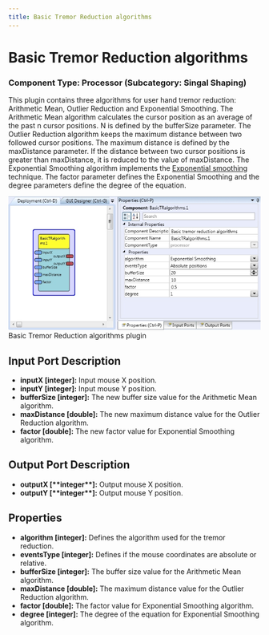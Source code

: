 ```yaml
---
title: Basic Tremor Reduction algorithms
---
```


# Basic Tremor Reduction algorithms

### Component Type: Processor (Subcategory: Singal Shaping)

This plugin contains three algorithms for user hand tremor reduction: Arithmetic Mean, Outlier Reduction and Exponential Smoothing. The Arithmetic Mean algorithm calculates the cursor position as an average of the past n cursor positions. N is defined by the bufferSize parameter. The Outlier Reduction algorithm keeps the maximum distance between two followed cursor positions. The maximum distance is defined by the maxDistance parameter. If the distance between two cursor positions is greater than maxDistance, it is reduced to the value of maxDistance. The Exponential Smoothing algorithm implements the [Exponential smoothing](http://en.wikipedia.org/wiki/Exponential_smoothing) technique. The factor parameter defines the Exponential Smoothing and the degree parameters define the degree of the equation.

![Screenshot: Basic Tremor Reduction algorithms plugin](./img/BasicTRalgorithms.jpg "Screenshot: Basic Tremor Reduction algorithms plugin")  
Basic Tremor Reduction algorithms plugin

## Input Port Description

- **inputX \[integer\]:** Input mouse X position.
- **inputY \[integer\]:** Input mouse Y position.
- **bufferSize \[integer\]:** The new buffer size value for the Arithmetic Mean algorithm.
- **maxDistance \[double\]:** The new maximum distance value for the Outlier Reduction algorithm.
- **factor \[double\]:** The new factor value for Exponential Smoothing algorithm.

## Output Port Description

- **outputX \[\*\***integer\***\*\]:** Output mouse X position.
- **outputY \[\*\***integer\***\*\]:** Output mouse Y position.

## Properties

- **algorithm \[integer\]:** Defines the algorithm used for the tremor reduction.
- **eventsType \[integer\]:** Defines if the mouse coordinates are absolute or relative.
- **bufferSize \[integer\]:** The buffer size value for the Arithmetic Mean algorithm.
- **maxDistance \[double\]:** The maximum distance value for the Outlier Reduction algorithm.
- **factor \[double\]:** The factor value for Exponential Smoothing algorithm.
- **degree \[integer\]:** The degree of the equation for Exponential Smoothing algorithm.
